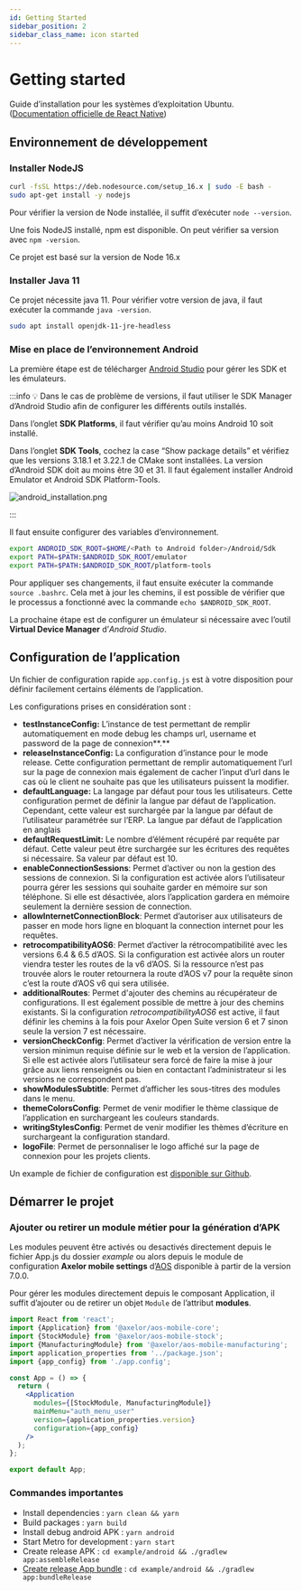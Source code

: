 ```yaml
---
id: Getting Started
sidebar_position: 2
sidebar_class_name: icon started
---
```


# Getting started

Guide d’installation pour les systèmes d’exploitation Ubuntu. ([Documentation officielle de React Native](https://reactnative.dev/docs/environment-setup))

## Environnement de développement

### Installer NodeJS

```bash
curl -fsSL https://deb.nodesource.com/setup_16.x | sudo -E bash -
sudo apt-get install -y nodejs
```

Pour vérifier la version de Node installée, il suffit d’exécuter `node --version`.

Une fois NodeJS installé, npm est disponible. On peut vérifier sa version avec `npm -version`.

Ce projet est basé sur la version de Node 16.x

### Installer Java 11

Ce projet nécessite java 11. Pour vérifier votre version de java, il faut exécuter la commande `java -version`.

```bash
sudo apt install openjdk-11-jre-headless
```

### Mise en place de l’environnement Android

La première étape est de télécharger [Android Studio](https://developer.android.com/studio/index.html) pour gérer les SDK et les émulateurs.

:::info
💡 Dans le cas de problème de versions, il faut utiliser le SDK Manager d’Android Studio afin de configurer les différents outils installés.

Dans l’onglet **SDK Platforms**, il faut vérifier qu’au moins Android 10 soit installé.

Dans l’onglet **SDK Tools**, cochez la case “Show package details” et vérifiez que les versions 3.18.1 et 3.22.1 de CMake sont installées. La version d’Android SDK doit au moins être 30 et 31. Il faut également installer Android Emulator et Android SDK Platform-Tools.

![android_installation.png](/img/fr/android_installation.png)

:::

Il faut ensuite configurer des variables d’environnement.

```bash
export ANDROID_SDK_ROOT=$HOME/<Path to Android folder>/Android/Sdk
export PATH=$PATH:$ANDROID_SDK_ROOT/emulator
export PATH=$PATH:$ANDROID_SDK_ROOT/platform-tools
```

Pour appliquer ses changements, il faut ensuite exécuter la commande `source .bashrc`. Cela met à jour les chemins, il est possible de vérifier que le processus a fonctionné avec la commande `echo $ANDROID_SDK_ROOT`.

La prochaine étape est de configurer un émulateur si nécessaire avec l’outil **Virtual Device Manager** d’_Android Studio_.

## Configuration de l’application

Un fichier de configuration rapide `app.config.js` est à votre disposition pour définir facilement certains éléments de l’application.

Les configurations prises en considération sont :

- **testInstanceConfig:** L’instance de test permettant de remplir automatiquement en mode debug les champs url, username et password de la page de connexion**.**
- **releaseInstanceConfig:** La configuration d’instance pour le mode release. Cette configuration permettant de remplir automatiquement l’url sur la page de connexion mais également de cacher l’input d’url dans le cas où le client ne souhaite pas que les utilisateurs puissent la modifier.
- **defaultLanguage:** La langage par défaut pour tous les utilisateurs. Cette configuration permet de définir la langue par défaut de l’application. Cependant, cette valeur est surchargée par la langue par défaut de l’utilisateur paramétrée sur l’ERP. La langue par défaut de l’application en anglais
- **defaultRequestLimit:** Le nombre d’élément récupéré par requête par défaut. Cette valeur peut être surchargée sur les écritures des requêtes si nécessaire. Sa valeur par défaut est 10.
- **enableConnectionSessions**: Permet d’activer ou non la gestion des sessions de connexion. Si la configuration est activée alors l’utilisateur pourra gérer les sessions qui souhaite garder en mémoire sur son téléphone. Si elle est désactivée, alors l’application gardera en mémoire seulement la dernière session de connection.
- **allowInternetConnectionBlock**: Permet d’autoriser aux utilisateurs de passer en mode hors ligne en bloquant la connection internet pour les requêtes.
- **retrocompatibilityAOS6**: Permet d’activer la rétrocompatibilité avec les versions 6.4 & 6.5 d’AOS. Si la configuration est activée alors un router viendra tester les routes de la v6 d’AOS. Si la ressource n’est pas trouvée alors le router retournera la route d’AOS v7 pour la requête sinon c’est la route d’AOS v6 qui sera utilisée.
- **additionalRoutes**: Permet d'ajouter des chemins au récupérateur de configurations. Il est également possible de mettre à jour des chemins existants. Si la configuration _retrocompatibilityAOS6_ est active, il faut définir les chemins à la fois pour Axelor Open Suite version 6 et 7 sinon seule la version 7 est nécessaire.
- **versionCheckConfig**: Permet d’activer la vérification de version entre la version minimun requise définie sur le web et la version de l’application. Si elle est activée alors l’utilisateur sera forcé de faire la mise à jour grâce aux liens renseignés ou bien en contactant l’administrateur si les versions ne correspondent pas.
- **showModulesSubtitle**: Permet d’afficher les sous-titres des modules dans le menu.
- **themeColorsConfig**: Permet de venir modifier le thème classique de l’application en surchargeant les couleurs standards.
- **writingStylesConfig**: Permet de venir modifier les thèmes d’écriture en surchargeant la configuration standard.
- **logoFile**: Permet de personnaliser le logo affiché sur la page de connexion pour les projets clients.

Un example de fichier de configuration est [disponible sur Github](https://github.com/axelor/axelor-mobile/blob/7.0/src/app.config.js).

## Démarrer le projet

### Ajouter ou retirer un module métier pour la génération d’APK

Les modules peuvent être activés ou desactivés directement depuis le fichier App.js du dossier _example_ ou alors depuis le module de configuration **Axelor mobile settings** d’[AOS](https://github.com/axelor/axelor-open-suite) disponible à partir de la version 7.0.0.

Pour gérer les modules directement depuis le composant Application, il suffit d’ajouter ou de retirer un objet `Module` de l’attribut **modules**.

```jsx
import React from 'react';
import {Application} from '@axelor/aos-mobile-core';
import {StockModule} from '@axelor/aos-mobile-stock';
import {ManufacturingModule} from '@axelor/aos-mobile-manufacturing';
import application_properties from '../package.json';
import {app_config} from './app.config';

const App = () => {
  return (
    <Application
      modules={[StockModule, ManufacturingModule]}
      mainMenu="auth_menu_user"
      version={application_properties.version}
      configuration={app_config}
    />
  );
};

export default App;
```

### Commandes importantes

- Install dependencies : `yarn clean && yarn`
- Build packages : `yarn build`
- Install debug android APK : `yarn android`
- Start Metro for development : `yarn start`
- Create release APK : `cd example/android && ./gradlew app:assembleRelease`
- [Create release App bundle](https://reactnative.dev/docs/signed-apk-android#generating-the-release-aab) : `cd example/android && ./gradlew app:bundleRelease`
